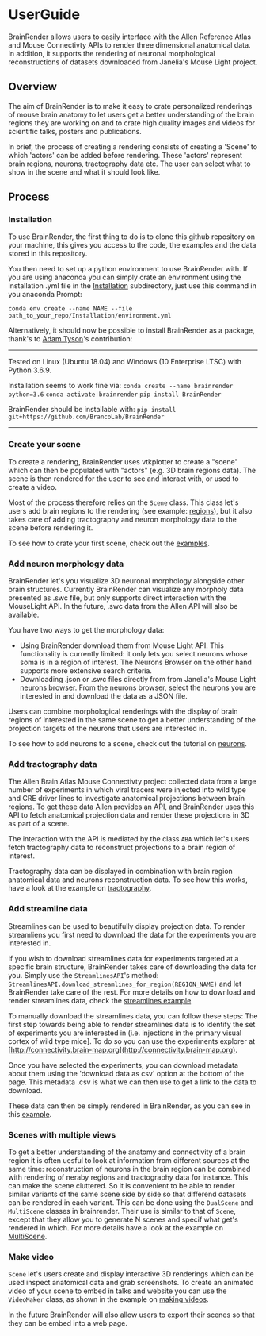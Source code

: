 # UserGuide
BrainRender allows users to easily interface with the Allen Reference Atlas and Mouse Connectivty APIs to render three dimensional anatomical data. 
In addition, it supports the rendering of neuronal morphological reconstructions of datasets downloaded from Janelia's Mouse Light project. 


## Overview
The aim of BrainRender is to make it easy to crate personalized renderings of mouse brain anatomy to let users get a better understanding of the brain regions they are working on and to crate high quality images and videos for scientific talks, posters and publications. 

In brief, the process of creating a rendering consists of creating a 'Scene' to which 'actors' can be added before rendering. 
These 'actors' represent brain regions, neurons, tractography data etc. 
The user can select what to show in the scene and what it should look like. 


## Process
### Installation
To use BrainRender, the first thing to do is to clone this github repository on your machine, this gives you access to the code, the examples and the data stored in this repository.

You then need to set up a python environment to use BrainRender with. 
If you are using anaconda you can simply crate an environment using the installation .yml file in the [Installation](../Installation) subdirectory, just use this command in you anaconda Prompt:

```conda env create --name NAME --file path_to_your_repo/Installation/environment.yml```


Alternatively, it should now be possible to install BrainRender as a package, thank's to [Adam Tyson](https://github.com/adamltyson)'s contribution:

***
Tested on Linux (Ubuntu 18.04) and Windows (10 Enterprise LTSC) with Python 3.6.9.

Installation seems to work fine via:
`conda create --name brainrender python=3.6`
`conda activate brainrender`
`pip install BrainRender`

BrainRender should be installable with:
`pip install git+https://github.com/BrancoLab/BrainRender`
***



### Create your scene
To create a rendering, BrainRender uses vtkplotter to create a "scene" which can then be populated with "actors" (e.g. 3D brain regions data). 
The scene is then rendered for the user to see and interact with, or used to create a video. 

Most of the process therefore relies on the `Scene` class. 
This class let's users add brain regions to the rendering (see example: [regions](../Examples/Regions.ipynb)), but it also takes care of adding tractography and neuron morphology data to the scene before rendering it. 

To see how to crate your first scene, check out the [examples](../Examples).

### Add neuron morphology data
BrainRender let's you visualize 3D neuronal morphology alongside other brain structures. Currently BrainRender can visualize any morpholy data presented as .swc file, but only supports direct interaction with the MouseLight API. In the future, .swc data from the Allen API will also be available. 

You have two ways to get the morphology data:
* Using BrainRender download them from Mouse Light API. This functionality is currently limited: it only lets you select neurons whose soma is in a region of interest. The Neurons Browser on the other hand supports more extensive search criteria. 
* Downloading .json or .swc files directly from  from Janelia's Mouse Light [neurons browser](http://ml-neuronbrowser.janelia.org). 
From the neurons browser, select the neurons you are interested in and download the data as a JSON file. 

Users can combine morphological renderings with the display of brain regions of interested in the same scene to get a better understanding of the projection targets of the neurons that users are interested in. 

To see how to add neurons to a scene, check out the tutorial on [neurons](../Examples/Neurons.ipynb).

### Add tractography data 
The Allen Brain Atlas Mouse Connectivty project collected data from a large number of experiments in which viral tracers were injected into wild type and CRE driver lines to investigate anatomical projections between brain regions. 
To get these data Allen provides an API, and BrainRender uses this API to fetch anatomical projection data and render these projections in 3D as part of a scene. 

The interaction with the API is mediated by the class `ABA` which let's users fetch tractography data to reconstruct projections to a brain region of interest. 

Tractography data can be displayed in combination with brain region anatomical data and neurons reconstruction data. 
To see how this works, have a look at the example on [tractography](../Examples/Tractography.ipynb).

### Add streamline data
Streamlines can be used to beautifully display projection data. To render streamliens you first need to download the data for the experiments you are interested in. 

If you wish to download streamlines data for experiments targeted at a specific brain structure, BrainRender takes care of downloading the data for you. Simply use the `StreamlinesAPI`'s method: `StreamlinesAPI.download_streamlines_for_region(REGION_NAME)` and let BrainRender take care of the rest. For more details on how to download and render streamlines data, check the [streamlines example](../Examples/Streamlines.ipynb)

To manually download the streamlines data, you can follow these steps:
The first step towards being able to render streamlines data is to identify the set of experiments you are interested in 
(i.e. injections in the primary visual cortex of wild type mice]. 
To do so you can use the experiments explorer at [http://connectivity.brain-map.org](http://connectivity.brain-map.org).

Once you have selected the experiments, you can download metadata about them using the 'download data as csv' option at the bottom of the page. 
This metadata .csv is what we can then use to get a link to the data to download. 

These data can then be simply rendered in BrainRender, as you can see in this [example](../Examples/Streamlines.ipynb).

### Scenes with multiple views
To get a better understanding of the anatomy and connectivity of a brain region it is often uesful to look at information from different sources at the same time: reconstruction of neurons in the brain region can be combined with rendering of neraby regions and tractography data for instance. 
This can make the scene cluttered. 
So it is convenient to be able to render similar variants of the same scene side by side so that differend datasets can be rendered in each variant. 
This can be done using the `DualScene` and `MultiScene` classes in brainrender. 
Their use is similar to that of `Scene`, except that they allow you to generate N scenes and specif what get's rendered in which. 
For more details have a look at the example on [MultiScene](../Examples/MultiScene.ipynb).

### Make video
`Scene` let's users create and display interactive 3D renderings which can be used inspect anatomical data and grab screenshots. To create an animated video of your scene to embed in talks and website you can use the `VideoMaker` class, as shown in 
the example on [making videos](../Examples/Video.ipynb).

In the future BrainRender will also allow users to export their scenes so that they can be embed into a web page. 

